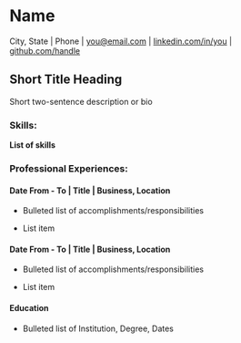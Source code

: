# Name 
City, State | Phone | [you@email.com](mailto:you@email.com) | [linkedin.com/in/you](http://linkedin.com/in/you) | [github.com/handle](http://github.com/handle)

## Short Title Heading 
Short two-sentence description or bio

### **Skills:**
**List of skills**

### **Professional Experiences:**  
#### Date From - To | Title | Business, Location

- Bulleted list of accomplishments/responsibilities

- List item


#### Date From - To | Title | Business, Location

- Bulleted list of accomplishments/responsibilities

- List item


#### **Education**

- Bulleted list of Institution, Degree, Dates
